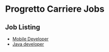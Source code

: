# Progretto Carriere Jobs

## Job Listing

* [Mobile Developer](https://github.com/Matteo-ProgettoCarriere/soluzione1-jobs/issues/1)
* [Java developer](https://github.com/Matteo-ProgettoCarriere/soluzione1-jobs/issues/2)
